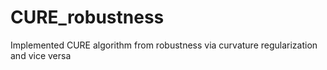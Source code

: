 # CURE_robustness
Implemented CURE algorithm from robustness via curvature regularization and vice versa
